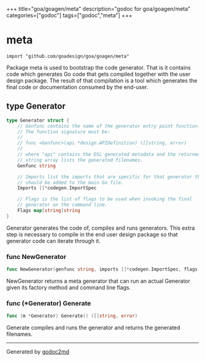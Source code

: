 +++
title="goa/goagen/meta"
description="godoc for goa/goagen/meta"
categories=["godoc"]
tags=["godoc","meta"]
+++

# meta
    import "github.com/goadesign/goa/goagen/meta"

Package meta is used to bootstrap the code generator. That is it contains code which generates
Go code that gets compiled together with the user design package. The result of that compilation is
a tool which generates the final code or documentation consumed by the end-user.







## type Generator
``` go
type Generator struct {
    // Genfunc contains the name of the generator entry point function.
    // The function signature must be:
    //
    // func <Genfunc>(api *design.APIDefinition) ([]string, error)
    //
    // where "api" contains the DSL generated metadata and the returned
    // string array lists the generated filenames.
    Genfunc string

    // Imports list the imports that are specific for that generator that
    // should be added to the main Go file.
    Imports []*codegen.ImportSpec

    // Flags is the list of flags to be used when invoking the final
    // generator on the command line.
    Flags map[string]string
}
```
Generator generates the code of, compiles and runs generators.
This extra step is necessary to compile in the end user design package so
that generator code can iterate through it.









### func NewGenerator
``` go
func NewGenerator(genfunc string, imports []*codegen.ImportSpec, flags map[string]string) *Generator
```
NewGenerator returns a meta generator that can run an actual Generator
given its factory method and command line flags.




### func (\*Generator) Generate
``` go
func (m *Generator) Generate() ([]string, error)
```
Generate compiles and runs the generator and returns the generated filenames.









- - -
Generated by [godoc2md](http://godoc.org/github.com/davecheney/godoc2md)
